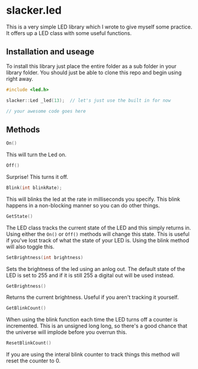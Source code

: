 # slacker.led

This is a very simple LED library which I wrote to give myself some practice.  It offers up a LED class with some useful functions.

## Installation and useage

To install this library just place the entire folder as a sub folder in your library folder.  You should just be able to clone this repo and begin using right away.

```cpp
#include <led.h>

slacker::Led _led(13);  // let's just use the built in for now

// your awesome code goes here
```

## Methods

```cpp
On()
```

This will turn the Led on.

```cpp
Off()
```

Surprise!  This turns it off.

```cpp
Blink(int blinkRate);
```

This will blinks the led at the rate in milliseconds you specify.  This blink happens in a non-blocking manner so you can do other things.

```cpp
GetState()
```

The LED class tracks the current state of the LED and this simply returns in.  Using either the `On()` or `Off()` methods will change this state.  This is useful if you've lost track of what the state of your LED is.  Using the blink method will also toggle this.

```cpp
SetBrightness(int brightness)
```

Sets the brightness of the led using an anlog out.  The default state of the LED is set to 255 and if it is still 255 a digital out will be used instead.

```cpp
GetBrightness()
```

Returns the current brightness.  Useful if you aren't tracking it yourself.

```cpp
GetBlinkCount()
```

When using the blink function each time the LED turns off a counter is incremented.  This is an unsigned long long, so there's a good chance that the universe will implode before you overrun this.

```cpp
ResetBlinkCount()
```

If you are using the interal blink counter to track things this method will reset the counter to 0.